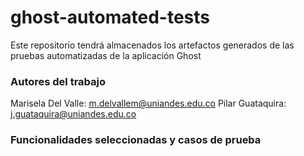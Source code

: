 # ghost-automated-tests
Este repositorio tendrá almacenados los artefactos generados de las pruebas automatizadas de la aplicación Ghost

### Autores del trabajo
Marisela Del Valle: m.delvallem@uniandes.edu.co
Pilar Guataquira: j.guataquira@uniandes.edu.co

### Funcionalidades seleccionadas y casos de prueba
